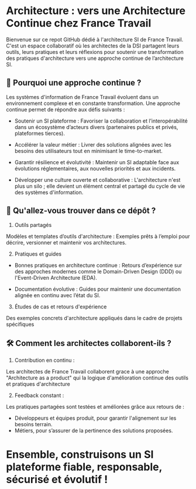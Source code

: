 # Architecture : vers une Architecture Continue chez France Travail

Bienvenue sur ce repot GitHub dédié à l'architecture SI de France Travail. C'est un espace collaboratif où les architectes de la DSI partagent leurs outils, leurs pratiques et leurs réflexions pour soutenir une transformation des pratiques d'architecture vers une approche continue de l’architecture SI.

## 🚀 Pourquoi une approche continue ?
Les systèmes d'information de France Travail évoluent dans un environnement complexe et en constante transformation. Une approche continue permet de répondre aux défis suivants :

* Soutenir un SI plateforme :
Favoriser la collaboration et l’interopérabilité dans un écosystème d’acteurs divers (partenaires publics et privés, plateformes tierces).

* Accélérer la valeur métier :
Livrer des solutions alignées avec les besoins des utilisateurs tout en minimisant le time-to-market.

* Garantir résilience et évolutivité :
Maintenir un SI adaptable face aux évolutions réglementaires, aux nouvelles priorités et aux incidents.

* Développer une culture ouverte et collaborative :
L'architecture n'est plus un silo ; elle devient un élément central et partagé du cycle de vie des systèmes d'information.

## 📂 Qu'allez-vous trouver dans ce dépôt ?

1. Outils partagés

Modèles et templates d’outils d'architecture : Exemples prêts à l’emploi pour décrire, versionner et maintenir vos architectures.

2. Pratiques et guides

* Bonnes pratiques en architecture continue : Retours d’expérience sur des approches modernes comme le Domain-Driven Design (DDD) ou l'Event-Driven Architecture (EDA).

* Documentation évolutive : Guides pour maintenir une documentation alignée en continu avec l’état du SI.

3. Études de cas et retours d'expérience

Des exemples concrets d'architecture appliqués dans le cadre de projets spécifiques

## 🛠️ Comment les architectes collaborent-ils ?

1. Contribution en continu : 

Les architectes de France Travail collaborent grace à une approche "Architecture as a product" qui la logique d'amélioration continue des outils et pratiques d'architecture

2. Feedback constant : 

Les pratiques partagées sont testées et améliorées grâce aux retours de :
* Développeurs et équipes produit, pour garantir l'alignement sur les besoins terrain.
* Métiers, pour s’assurer de la pertinence des solutions proposées.

# Ensemble, construisons un SI plateforme fiable, responsable, sécurisé et évolutif !

